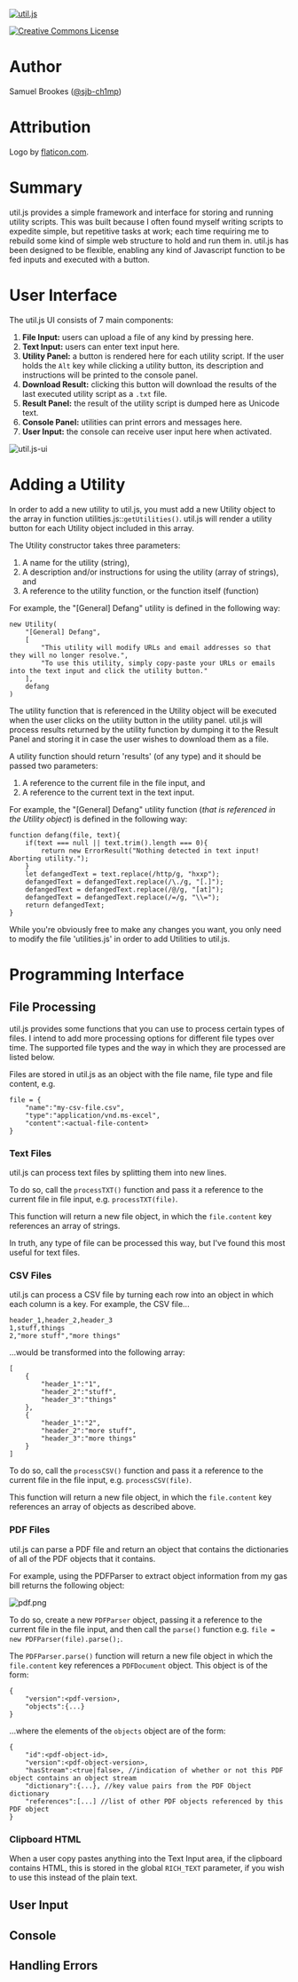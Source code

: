[![util.js](https://github.com/sjb-ch1mp/util.js/blob/master/img/logo.png)](https://github.com/sjb-ch1mp/util.js/blob/master/README.md)

[![Creative Commons License](https://i.creativecommons.org/l/by-nc-sa/4.0/88x31.png)](http://creativecommons.org/licenses/by-nc-sa/4.0/)

# Author 
Samuel Brookes ([@sjb-ch1mp](https://github.com/sjb-ch1mp))

# Attribution
Logo by [flaticon.com](https://flaticon.com).

# Summary
util.js provides a simple framework and interface for storing and running utility scripts. This was built because I often found myself writing scripts to expedite simple, but repetitive tasks at work; each time requiring me to rebuild some kind of simple web structure to hold and run them in. util.js has been designed to be flexible, enabling any kind of Javascript function to be fed inputs and executed with a button.

# User Interface
The util.js UI consists of 7 main components: 

1. **File Input:** users can upload a file of any kind by pressing here.
2. **Text Input:** users can enter text input here.
3. **Utility Panel:** a button is rendered here for each utility script. If the user holds the `Alt` key while clicking a utility button, its description and instructions will be printed to the console panel.
4. **Download Result:** clicking this button will download the results of the last executed utility script as a `.txt` file. 
5. **Result Panel:** the result of the utility script is dumped here as Unicode text.
6. **Console Panel:** utilities can print errors and messages here.
7. **User Input:** the console can receive user input here when activated.

![util.js-ui](https://github.com/sjb-ch1mp/util.js/blob/master/img/readme/ui.png)

# Adding a Utility
In order to add a new utility to util.js, you must add a new Utility object to the array in function utilities.js::`getUtilities()`. util.js will render a utility button for each Utility object included in this array.

The Utility constructor takes three parameters: 

1. A name for the utility (string),
2. A description and/or instructions for using the utility (array of strings), and 
3. A reference to the utility function, or the function itself (function)

For example, the "\[General\] Defang" utility is defined in the following way: 
```
new Utility(
    "[General] Defang",
    [
        "This utility will modify URLs and email addresses so that they will no longer resolve.",
        "To use this utility, simply copy-paste your URLs or emails into the text input and click the utility button."
    ],
    defang
)
```

The utility function that is referenced in the Utility object will be executed when the user clicks on the utility button in the utility panel. util.js will process results returned by the utility function by dumping it to the Result Panel and storing it in case the user wishes to download them as a file.

A utility function should return 'results' (of any type) and it should be passed two parameters:

1. A reference to the current file in the file input, and
2. A reference to the current text in the text input. 

For example, the "\[General\] Defang" utility function (_that is referenced in the Utility object_) is defined in the following way:
```
function defang(file, text){
    if(text === null || text.trim().length === 0){
        return new ErrorResult("Nothing detected in text input! Aborting utility.");
    }
    let defangedText = text.replace(/http/g, "hxxp");
    defangedText = defangedText.replace(/\./g, "[.]");
    defangedText = defangedText.replace(/@/g, "[at]");
    defangedText = defangedText.replace(/=/g, "\\=");
    return defangedText;
}
```

While you're obviously free to make any changes you want, you only need to modify the file 'utilities.js' in order to add Utilities to util.js.

# Programming Interface

## File Processing
util.js provides some functions that you can use to process certain types of files. I intend to add more processing options for different file types over time. The supported file types and the way in which they are processed are listed below. 

Files are stored in util.js as an object with the file name, file type and file content, e.g. 
```
file = {
    "name":"my-csv-file.csv",
    "type":"application/vnd.ms-excel",
    "content":<actual-file-content>
}
```

### Text Files
util.js can process text files by splitting them into new lines.

To do so, call the `processTXT()` function and pass it a reference to the current file in file input, e.g. `processTXT(file)`.

This function will return a new file object, in which the `file.content` key references an array of strings.

In truth, any type of file can be processed this way, but I've found this most useful for text files. 

### CSV Files
util.js can process a CSV file by turning each row into an object in which each column is a key. For example, the CSV file...

```
header_1,header_2,header_3
1,stuff,things
2,"more stuff","more things"
```

...would be transformed into the following array: 
```
[
    {
        "header_1":"1",
        "header_2":"stuff",
        "header_3":"things"
    },
    {
        "header_1":"2",
        "header_2":"more stuff",
        "header_3":"more things"
    }
]
```

To do so, call the `processCSV()` function and pass it a reference to the current file in the file input, e.g. `processCSV(file)`.

This function will return a new file object, in which the `file.content` key references an array of objects as described above.

### PDF Files
util.js can parse a PDF file and return an object that contains the dictionaries of all of the PDF objects that it contains.

For example, using the PDFParser to extract object information from my gas bill returns the following object: 

![pdf.png](https://github.com/sjb-ch1mp/util.js/blob/master/img/readme/pdf.png)

To do so, create a new `PDFParser` object, passing it a reference to the current file in the file input, and then call the `parse()` function e.g. `file = new PDFParser(file).parse();`.

The `PDFParser.parse()` function will return a new file object in which the `file.content` key references a `PDFDocument` object. This object is of the form: 

```
{
    "version":<pdf-version>,
    "objects":{...}
}
```
...where the elements of the `objects` object are of the form: 
```
{
    "id":<pdf-object-id>,
    "version":<pdf-object-version>,
    "hasStream":<true|false>, //indication of whether or not this PDF object contains an object stream
    "dictionary":{...}, //key value pairs from the PDF Object dictionary
    "references":[...] //list of other PDF objects referenced by this PDF object
}
```

### Clipboard HTML
When a user copy pastes anything into the Text Input area, if the clipboard contains HTML, this is stored in the global `RICH_TEXT` parameter, if you wish to use this instead of the plain text.

## User Input

## Console

## Handling Errors